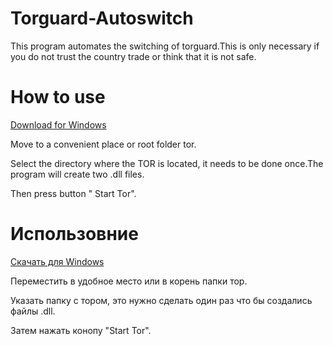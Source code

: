 # Torguard-Autoswitch
This program automates the switching of torguard.This is only necessary if you do not trust the country trade or think that it is not safe.
# How to use
[Download for Windows](https://github.com/loci456/Torguard-Autoswitch/releases/download/0.1/TSG.exe)

Move to a convenient place or root folder tor.

Select the directory where the TOR is located, it needs to be done once.The program will create two .dll files.

Then press button " Start Tor".

# Использовние 
[Скачать для Windows](https://github.com/loci456/Torguard-Autoswitch/releases/download/0.1/TSG.exe)

Переместить в удобное место или в корень папки тор.

Указать папку с тором, это нужно сделать один раз что бы создались файлы .dll.

Затем нажать конопу "Start Tor".
